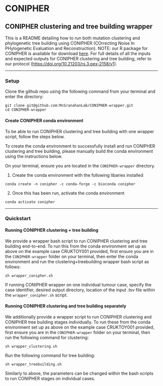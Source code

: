 # CONIPHER 

## CONIPHER clustering and tree building wrapper

This is a README detailing how to run both mutation clustering and phylogenetic tree building using CONIPHER (COrrecting Noise In PHylogenetic Evaluation and Reconstruction). NOTE: our R package for CONIPHER is available for download [here](https://github.com/McGranahanLab/CONIPHER). For full details of all the inputs and expected outputs for CONIPHER clustering and tree building, refer to our protocol (https://doi.org/10.21203/rs.3.pex-2158/v1).

--- 
### Setup

Clone the github repo using the following command from your terminal and enter the directory:
```
git clone git@github.com:McGranahanLab/CONIPHER-wrapper.git
cd CONIPHER-wrapper
```

#### Create CONIPHER conda environment
To be able to run CONIPHER clustering and tree building with one wrapper script, follow the steps below. 

To create the conda environment to successfully install and run CONIPHER clustering and tree building, please manually build the conda environment using the instructions below.

On your terminal, ensure you are located in the `CONIPHER-wrapper` directory.

1. Create the conda environment with the following libaries installed
```
conda create -n conipher -c conda-forge -c bioconda conipher
```

2. Once this has been run, activate the conda environment

```
conda activate conipher
```

--- 

### Quickstart
#### Running CONIPHER clustering + tree building

We provide a wrapper bash script to run CONIPHER clustering and tree building end-to-end. To run this from the conda environment set up as above on the example case CRUKTOY001 provided, first ensure you are in the `CONIPHER-wrapper` folder on your terminal, then enter the conda environment and run the clustering+treebuilding wrapper bash script as follows:

```
sh wrapper_conipher.sh
```

If running CONIPHER wrapper on one individual tumour case, specify the case identifier, desired output directory, location of the input .tsv file within the ``wrapper_conipher.sh`` script.



#### Running CONIPHER clustering and tree building separately

We additionally provide a wrapper script to run CONIPHER clustering and CONIPHER tree building stages individually. To run these from the conda environment set up as above on the example case CRUKTOY001 provided, first ensure you are in the `CONIPHER-wrapper` folder on your terminal, then run the following command for clustering:

```
sh wrapper_clustering.sh
```

Run the following command for tree building:

```
sh wrapper_treebuilding.sh
```

Similarly to above, the parameters can be changed within the bash scripts to run CONIPHER stages on individual cases.
